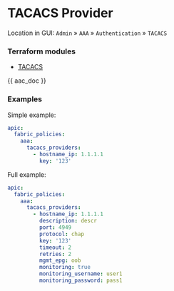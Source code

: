 # TACACS Provider

Location in GUI:
`Admin` » `AAA` » `Authentication` » `TACACS`

### Terraform modules

* [TACACS](https://registry.terraform.io/modules/netascode/tacacs/aci/latest)

{{ aac_doc }}

### Examples

Simple example:

```yaml
apic:
  fabric_policies:
    aaa:
      tacacs_providers:
        - hostname_ip: 1.1.1.1
          key: '123'
```

Full example:

```yaml
apic:
  fabric_policies:
    aaa:
      tacacs_providers:
        - hostname_ip: 1.1.1.1
          description: descr
          port: 4949
          protocol: chap
          key: '123'
          timeout: 2
          retries: 2
          mgmt_epg: oob
          monitoring: true
          monitoring_username: user1
          monitoring_password: pass1
```
